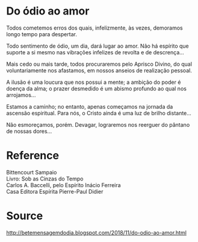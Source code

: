 # Do ódio ao amor

Todos cometemos erros dos quais, infelizmente, às vezes, demoramos longo tempo para despertar. 

Todo sentimento de ódio, um dia, dará lugar ao amor. Não há espírito que suporte a si mesmo nas vibrações infelizes de revolta e de descrença... 

Mais cedo ou mais tarde, todos procuraremos pelo Aprisco Divino, do qual voluntariamente nos afastamos, em nossos anseios de realização pessoal.

A ilusão é uma loucura que nos possui a mente; a ambição do poder é doença da alma; o prazer desmedido é um abismo profundo ao qual nos arrojamos... 

Estamos a caminho; no entanto, apenas começamos na jornada da ascensão espiritual. Para nós, o Cristo ainda é uma luz de brilho distante... 

Não esmoreçamos, porém. Devagar, lograremos nos reerguer do pântano de nossas dores...

# Reference
Bittencourt Sampaio  
Livro: Sob as Cinzas do Tempo  
Carlos A. Baccelli, pelo Espírito Inácio Ferreira  
Casa Editora Espírita Pierre-Paul Didier  

# Source
http://betemensagemdodia.blogspot.com/2018/11/do-odio-ao-amor.html
